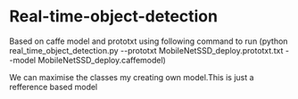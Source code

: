 # Real-time-object-detection
Based on caffe model and prototxt
using following command to run
(python real_time_object_detection.py --prototxt MobileNetSSD_deploy.prototxt.txt --model MobileNetSSD_deploy.caffemodel)

We can maximise the classes my creating own model.This is just a refference based model
